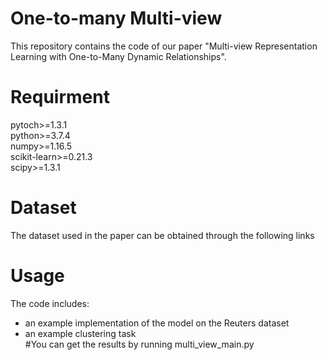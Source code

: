 One-to-many Multi-view
=
This repository contains the code of our paper "Multi-view Representation Learning with One-to-Many Dynamic Relationships".

Requirment
=
pytoch>=1.3.1  
python>=3.7.4  
numpy>=1.16.5  
scikit-learn>=0.21.3  
scipy>=1.3.1  

Dataset
=
The dataset used in the paper can be obtained through the following links

Usage
=
The code includes:  
* an example implementation of the model on the Reuters dataset
* an example clustering task  
#You can get the results by running multi_view_main.py




